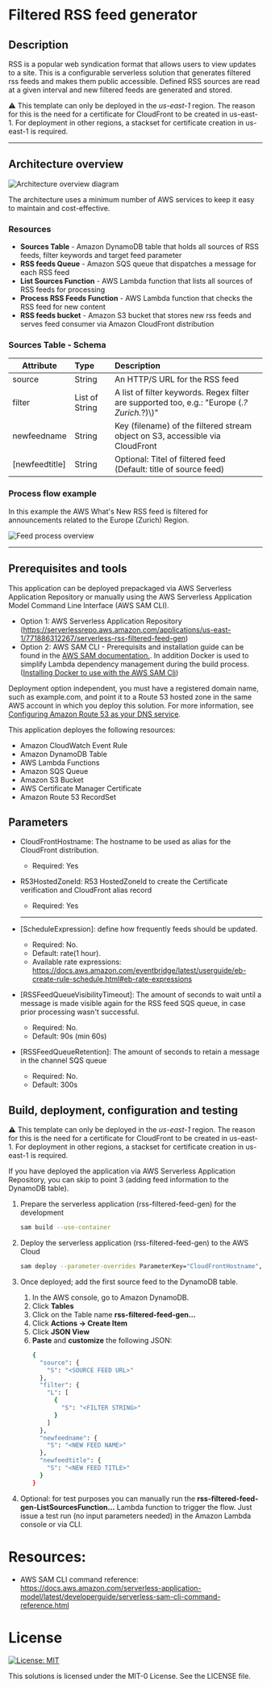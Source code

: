 # Filtered RSS feed generator

## Description
RSS is a popular web syndication format that allows users to view updates to a site. This is a configurable serverless solution that generates filtered rss feeds and makes them public accessible. Defined RSS sources are read at a given interval and new filtered feeds are generated and stored.

⚠️ This template can only be deployed in the *us-east-1* region. The reason for this is the need for a certificate for CloudFront to be created in us-east-1. For deployment in other regions, a stackset for certificate creation in us-east-1 is required.

---

## Architecture overview

![Architecture overview diagram](img/infra-architecture-overview.png)

The architecture uses a minimum number of AWS services to keep it easy to maintain and cost-effective.
### Resources

  - **Sources Table** - Amazon DynamoDB table that holds all sources of RSS feeds, filter keywords and target feed parameter
  - **RSS feeds Queue** - Amazon SQS queue that dispatches a message for each RSS feed
  - **List Sources Function** - AWS Lambda function that lists all sources of RSS feeds for processing
  - **Process RSS Feeds Function** - AWS Lambda function that checks the RSS feed for new content
  - **RSS feeds bucket** - Amazon S3 bucket that stores new rss feeds and serves feed consumer via Amazon CloudFront distribution

### Sources Table - Schema

| Attribute           | Type              | Description                                                                                    	                |
| ------------------- |:------------------| :---------------------------------------------------------------------------------------------------------------|
| source              | String            | An HTTP/S URL for the RSS feed                                                                 	                |
| filter			        | List of String	  | A list of filter keywords. Regex filter are supported too, e.g.: "Europe (.*?Zurich.*?)\\)"              |
| newfeedname 		    | String 			      | Key (filename) of the filtered stream object on S3, accessible via CloudFront                                   |
| [newfeedtitle] 		  | String 			      | Optional: Titel of filtered feed (Default: title of source feed)				     			                              |

### Process flow example

In this example the AWS What's New RSS feed is filtered for announcements related to the Europe (Zurich) Region.

![Feed process overview](img/feed-filter-process-overview.png)

---

## Prerequisites and tools
This application can be deployed prepackaged via AWS Serverless Application Repository or manually using the AWS Serverless Application Model Command Line Interface (AWS SAM CLI).

* Option 1: AWS Serverless Application Repository (https://serverlessrepo.aws.amazon.com/applications/us-east-1/771886312267/serverless-rss-filtered-feed-gen)
* Option 2: AWS SAM CLI - Prerequisits and installation guide can be found in the [AWS SAM documentation.](https://docs.aws.amazon.com/serverless-application-model/latest/developerguide/serverless-getting-started.html). In addition Docker is used to simplify Lambda dependency management during the build process. ([Installing Docker to use with the AWS SAM Cli](https://docs.aws.amazon.com/serverless-application-model/latest/developerguide/install-docker.html))

Deployment option independent, you must have a registered domain name, such as example.com, and point it to a Route 53 hosted zone in the same AWS account in which you deploy this solution. For more information, see [Configuring Amazon Route 53 as your DNS service](https://docs.aws.amazon.com/Route53/latest/DeveloperGuide/dns-configuring.html).

This application deployes the following resources:
- Amazon CloudWatch Event Rule
- Amazon DynamoDB Table
- AWS Lambda Functions
- Amazon SQS Queue
- Amazon S3 Bucket
- AWS Certificate Manager Certificate
- Amazon Route 53 RecordSet

## Parameters
- CloudFrontHostname: The hostname to be used as alias for the CloudFront distribution.
  - Required: Yes
- R53HostedZoneId: R53 HostedZoneId to create the Certificate verification and CloudFront alias record
  - Required: Yes

  ---
  
- [ScheduleExpression]: define how frequently feeds should be updated.
  - Required: No.
  - Default: rate(1 hour).
  - Available rate expressions: https://docs.aws.amazon.com/eventbridge/latest/userguide/eb-create-rule-schedule.html#eb-rate-expressions
- [RSSFeedQueueVisibilityTimeout]: The amount of seconds to wait until a message is made visible again for the RSS feed SQS queue, in case prior processing wasn't successful.
  - Required: No.
  - Default: 90s (min 60s)
- [RSSFeedQueueRetention]: The amount of seconds to retain a message in the channel SQS queue
  - Required: No.
  - Default: 300s

## Build, deployment, configuration and testing

⚠️ This template can only be deployed in the *us-east-1* region. The reason for this is the need for a certificate for CloudFront to be created in us-east-1. For deployment in other regions, a stackset for certificate creation in us-east-1 is required.

If you have deployed the application via AWS Serverless Application Repository, you can skip to point 3 (adding feed information to the DynamoDB table).

1. Prepare the serverless application (rss-filtered-feed-gen) for the development
   
    ```bash 
    sam build --use-container
    ```

1. Deploy the serverless application (rss-filtered-feed-gen) to the AWS Cloud

    ```bash
    sam deploy --parameter-overrides ParameterKey="CloudFrontHostname",ParameterValue="<hostname>" ParameterKey="R53HostedZoneId",ParameterValue="<R53 HostedZone Id>"
    ```

1. Once deployed; add the first source feed to the DynamoDB table.
    1. In the AWS console, go to Amazon DynamoDB.
    1. Click **Tables**
    1. Click on the Table name **rss-filtered-feed-gen...**
    1. Click **Actions -> Create Item**
    1. Click **JSON View**
    1. **Paste** and **customize** the following JSON:
        ```bash
        {
          "source": {
            "S": "<SOURCE FEED URL>"
          },
          "filter": {
            "L": [
              {
                "S": "<FILTER STRING>"
              }
            ]
          },
          "newfeedname": {
            "S": "<NEW FEED NAME>"
          },
          "newfeedtitle": {
            "S": "<NEW FEED TITLE>"
          }
        }
        ```
  1. Optional: for test purposes you can manually run the **rss-filtered-feed-gen-ListSourcesFunction...** Lambda function to trigger the flow. Just issue a test run (no input parameters needed) in the Amazon Lambda console or via CLI.
# Resources:
- AWS SAM CLI command reference: https://docs.aws.amazon.com/serverless-application-model/latest/developerguide/serverless-sam-cli-command-reference.html

# License
[![License: MIT](https://img.shields.io/badge/License-MIT-yellow.svg)](https://github.com/aws-samples/amazon-eks-arch-apache-solr/blob/main/LICENSE)

This solutions is licensed under the MIT-0 License. See the LICENSE file.